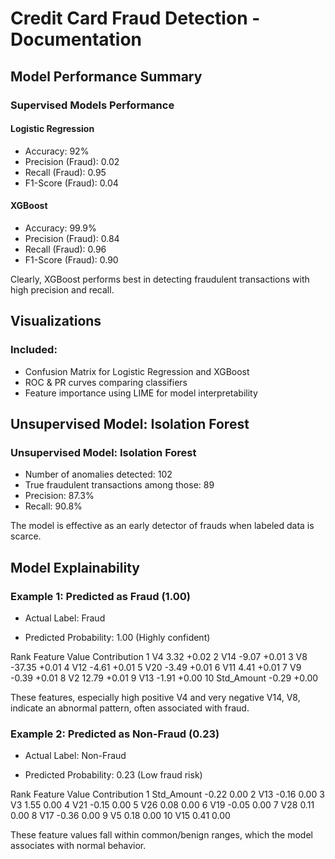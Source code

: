 # Credit Card Fraud Detection - Documentation

##  Model Performance Summary

### Supervised Models Performance

#### Logistic Regression
- Accuracy: 92%
- Precision (Fraud): 0.02
- Recall (Fraud): 0.95
- F1-Score (Fraud): 0.04

#### XGBoost
- Accuracy: 99.9%
- Precision (Fraud): 0.84
- Recall (Fraud): 0.96
- F1-Score (Fraud): 0.90

Clearly, XGBoost performs best in detecting fraudulent transactions with high precision and recall.


##  Visualizations

### Included:
- Confusion Matrix for Logistic Regression and XGBoost
- ROC & PR curves comparing classifiers
- Feature importance using LIME for model interpretability

##  Unsupervised Model: Isolation Forest

### Unsupervised Model: Isolation Forest
- Number of anomalies detected: 102
- True fraudulent transactions among those: 89
- Precision: 87.3%
- Recall: 90.8%

The model is effective as an early detector of frauds when labeled data is scarce.

##  Model Explainability

### Example 1: Predicted as Fraud (1.00)
- Actual Label: Fraud

- Predicted Probability: 1.00 (Highly confident)

Rank    	Feature	   Value	  Contribution
1	         V4	        3.32	   +0.02
2	         V14	     -9.07	   +0.01
3          V8	       -37.35	   +0.01
4         V12	      -4.61	     +0.01
5	        V20	      -3.49	     +0.01
6	        V11	       4.41	     +0.01
7	        V9	       -0.39	   +0.01
8	        V2	       12.79	   +0.01
9	       V13	      -1.91	     +0.00
10	   Std_Amount	  -0.29	     +0.00

These features, especially high positive V4 and very negative V14, V8, indicate an abnormal pattern, often associated with fraud.


### Example 2: Predicted as Non-Fraud (0.23)
- Actual Label: Non-Fraud

- Predicted Probability: 0.23 (Low fraud risk)

Rank	  Feature	    Value	  Contribution
1	     Std_Amount	  -0.22	    0.00
2	       V13	      -0.16	    0.00
3	       V3	         1.55	    0.00
4	       V21	       -0.15	  0.00
5	       V26	       0.08	    0.00
6       V19	       -0.05	    0.00
7	      V28	        0.11	    0.00
8	      V17	       -0.36	    0.00
9	      V5	        0.18	    0.00
10	   V15	        0.41	    0.00

These feature values fall within common/benign ranges, which the model associates with normal behavior.
